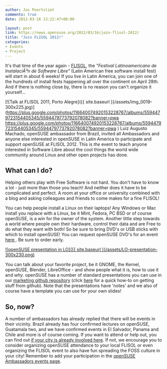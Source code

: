 ```yaml
---
author: Jos Poortvliet
comments: true
date: 2012-03-16 13:22:47+00:00

layout: post
link: https://news.opensuse.org/2012/03/16/join-flisol-2012/
title: "Join FLISOL 2012!"
categories:
- Events
- Project
---
```

It's that time of the year again - [FLISOL](http://en.wikipedia.org/wiki/FLISOL), the _"Festival Latinoamericano de InstalaciÃ³n de Software Libre"_ (Latin American free software install fest) will start in about 6 weeks! If you live in Latin America, you can join one of the hundreds of install fests happening all over the continent on April 28th. And if there is nothing close by, there is no reason you can't organize it yourself...<!-- more -->

[![Talk at FLISOL 2011, Porto Alegre]({{ site.baseurl }}/assets/img_0019-300x225.jpg)](https://plus.google.com/photos/116640074920153228767/albums/5594479723154405345/5594479773792078082?banner=pwa https://plus.google.com/photos/116640074920153228767/albums/5594479723154405345/5594479773792078082?banner=pwa )
Luiz Augusto Machado, openSUSE ambassador from Brazil, invited all Ambassadors and anyone else interested in openSUSE in Latin America to participate and support openSUSE at FLISOL 2012. This is _the_ event to teach anyone interested in Software Libre about the cool things the world wide community around Linux and other open projects has done.



## What can I do?


Helping others play with Free Software is not hard. You don't have to know a lot - just more than those you teach! And neither does it have to be complicated and perfect. A room at your office or university combined with a blog and asking colleagues and friends to come makes for a fine FLISOL!

You can help people install a Linux on their laptops! Any Windows or Mac install you replace with a Linux, be it Mint, Fedora, PC BSD or of course openSUSE, is a win for the owner of the system. Another little step towards a world where people own their hardware, control their data and are Free to do what they want with both! So be sure to bring DVD's or USB sticks with which to install openSUSE! You can request openSUSE DVD's for an event [here ](http://software.opensuse.org/promodvd). Be sure to order early.

[![openSUSE presentation in LO]({{ site.baseurl }}/assets/LO-presentation-300x230.png)](https://news.opensuse.org/2012/03/16/join-flisol-2012/lo-presentation/)

You can talk about your favorite project, be it GNOME, the Kernel, openSUSE, Blender, LibreOffice - and show people what it is, how to use it and _why_. openSUSE has a number of standard presentations you can use in our [marketing github repository](https://github.com/openSUSE/artwork/tree/master/slides) (click [here](http://en.opensuse.org/index.php?title=File:Github.jpg&filetimestamp=20120308222841) for a quick how-to on getting stuff from github). Note that the presentations have 'notes' and we also of course have a template you can use for your own slides!



## So, now?


A number of ambassadors has already replied that there will be events in their vicinity. Brazil already has four confirmed lectures on openSUSE, Guatamala two, and we have confirmed events in El Salvador, Panama and Chile and more is of course coming. If you want to attend or help out, you can find  out [if your city is already involved here](http://flisol.info/FLISOL2012). If not, we encourage you to consider organizing openSUSE attendance to your local FLISOL or even organizing the FLISOL event to also have fun spreading the FOSS culture in your city! Remember to add your participation in the [openSUSE Ambassadors events page](http://en.opensuse.org/openSUSE:Ambassadors_events).		
